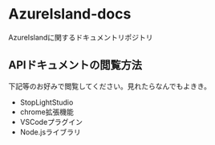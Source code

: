 # AzureIsland-docs
AzureIslandに関するドキュメントリポジトリ

## APIドキュメントの閲覧方法
下記等のお好みで閲覧してください。見れたらなんでもよきき。
- StopLightStudio
- chrome拡張機能
- VSCodeプラグイン
- Node.jsライブラリ
